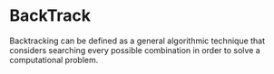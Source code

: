 # BackTrack
Backtracking can be defined as a general algorithmic technique that considers searching every possible combination in order to solve a computational problem.
